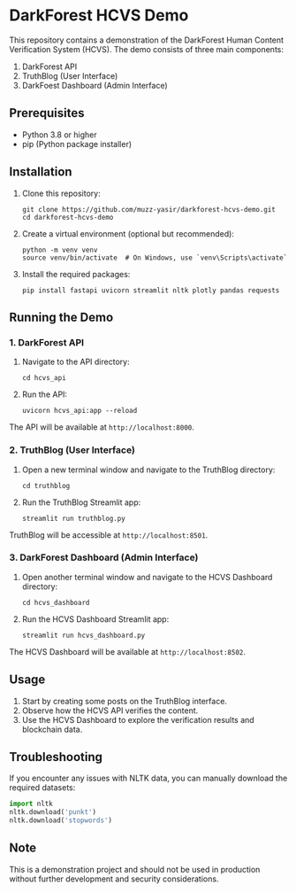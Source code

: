 # DarkForest HCVS Demo

This repository contains a demonstration of the DarkForest Human Content Verification System (HCVS). The demo consists of three main components:

1. DarkForest API
2. TruthBlog (User Interface)
3. DarkFoest Dashboard (Admin Interface)

## Prerequisites

- Python 3.8 or higher
- pip (Python package installer)

## Installation

1. Clone this repository:
   ```
   git clone https://github.com/muzz-yasir/darkforest-hcvs-demo.git
   cd darkforest-hcvs-demo
   ```

2. Create a virtual environment (optional but recommended):
   ```
   python -m venv venv
   source venv/bin/activate  # On Windows, use `venv\Scripts\activate`
   ```

3. Install the required packages:
   ```
   pip install fastapi uvicorn streamlit nltk plotly pandas requests
   ```

## Running the Demo

### 1. DarkForest API

1. Navigate to the API directory:
   ```
   cd hcvs_api
   ```

2. Run the API:
   ```
   uvicorn hcvs_api:app --reload
   ```

The API will be available at `http://localhost:8000`.

### 2. TruthBlog (User Interface)

1. Open a new terminal window and navigate to the TruthBlog directory:
   ```
   cd truthblog
   ```

2. Run the TruthBlog Streamlit app:
   ```
   streamlit run truthblog.py
   ```

TruthBlog will be accessible at `http://localhost:8501`.

### 3. DarkForest Dashboard (Admin Interface)

1. Open another terminal window and navigate to the HCVS Dashboard directory:
   ```
   cd hcvs_dashboard
   ```

2. Run the HCVS Dashboard Streamlit app:
   ```
   streamlit run hcvs_dashboard.py
   ```

The HCVS Dashboard will be available at `http://localhost:8502`.

## Usage

1. Start by creating some posts on the TruthBlog interface.
2. Observe how the HCVS API verifies the content.
3. Use the HCVS Dashboard to explore the verification results and blockchain data.

## Troubleshooting

If you encounter any issues with NLTK data, you can manually download the required datasets:

```python
import nltk
nltk.download('punkt')
nltk.download('stopwords')
```

## Note

This is a demonstration project and should not be used in production without further development and security considerations.


